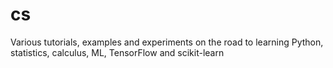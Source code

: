 # cs
Various tutorials, examples and experiments on the road to learning Python, statistics, calculus, ML, TensorFlow and scikit-learn
